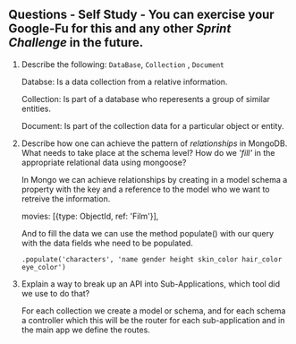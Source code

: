 ## Questions - Self Study - You can exercise your Google-Fu for this and any other _Sprint Challenge_ in the future.

1.  Describe the following: `DataBase`, `Collection` , `Document`

    Databse: Is a data collection from a relative information.

    Collection: Is part of a database who reperesents a group of similar entities.

    Document: Is part of the collection data for a particular object or entity.

1.  Describe how one can achieve the pattern of _relationships_ in MongoDB. What
    needs to take place at the schema level? How do we _'fill'_ in the
    appropriate relational data using mongoose?

    In Mongo we can achieve relationships by creating in a model schema a property with the key and a reference to the model who we want to retreive the information.

    movies: [{type: ObjectId, ref: 'Film'}],

    And to fill the data we can use the method populate() with our query with the data fields whe need to be populated.

        .populate('characters', 'name gender height skin_color hair_color eye_color')
 

1.  Explain a way to break up an API into Sub-Applications, which tool did we use to do that?

    For each collection we create a model or schema, and for each schema a controller which this will be the router for each sub-application and in the main app we define the routes.


